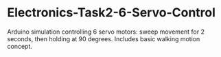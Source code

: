 # Electronics-Task2-6-Servo-Control
Arduino simulation controlling 6 servo motors: sweep movement for 2 seconds, then holding at 90 degrees. Includes basic walking motion concept.
